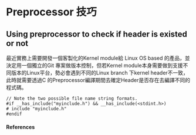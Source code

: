 # Preprocessor 技巧

## Using preprocessor to check if header is existed or not

最近實務上需要開發一個客製化的Kernel module給 Linux OS based 的產品，並決定用一個獨立的Git 專案做版本控制，但若Kernel module本身需要做到支援不同版本的Linux平台，勢必會遇到不同的Linux branch 下kernel header不一致，此時就需要透過C 的Preprocessor編譯期間去確定Header是否存在去編譯不同的程式碼。

```text
// Note the two possible file name string formats.
#if __has_include("myinclude.h") && __has_include(<stdint.h>)
# include "myinclude.h"
#endif
```

#### References
<!---
https://clang.llvm.org/docs/LanguageExtensions.html\#langext-has-include

https://isocpp.org/std/standing-documents/sd-6-sg10-feature-test-recommendations
-->



